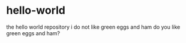 # hello-world
the hello world repository
i do not like green eggs and ham
do you like green eggs and ham?
